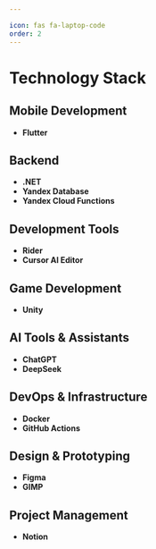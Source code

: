 ```yaml
---

icon: fas fa-laptop-code
order: 2
---
```


# Technology Stack

## <i class="fas fa-mobile-alt"></i> Mobile Development
- <i class="fab fa-react"></i> **Flutter**

## <i class="fas fa-server"></i> Backend
- <i class="fab fa-node-js"></i> **.NET**
- <i class="fas fa-database"></i> **Yandex Database**
- <i class="fas fa-database"></i> **Yandex Cloud Functions**

## <i class="fas fa-tools"></i> Development Tools
- <i class="fas fa-motorcycle"></i> **Rider**
- <i class="fas fa-terminal"></i> **Cursor AI Editor**

## <i class="fas fa-gamepad"></i> Game Development
- <i class="fas fa-cube"></i> **Unity**

## <i class="fas fa-robot"></i> AI Tools & Assistants
- <i class="fas fa-comment"></i> **ChatGPT**
- <i class="fas fa-brain"></i> **DeepSeek**

## <i class="fas fa-cloud"></i> DevOps & Infrastructure
- <i class="fab fa-docker"></i> **Docker**
- <i class="fab fa-github"></i> **GitHub Actions**

## <i class="fas fa-paint-brush"></i> Design & Prototyping
- <i class="fab fa-figma"></i> **Figma**
- <i class="fab fa-figma"></i> **GIMP**

## <i class="fas fa-users"></i> Project Management
- <i class="far fa-sticky-note"></i> **Notion**